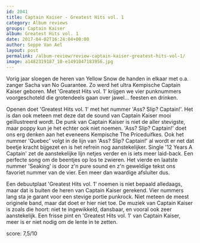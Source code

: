 ```yaml
---
id: 2041
title: Captain Kaiser - Greatest Hits vol. 1
category: Album reviews
groups: Captain Kaiser
album: Greatest Hits vol. 1
date: 2017-04-02T16:24:04+00:00
author: Seppe Van Ael
layout: post
permalink: /album-review/review-captain-kaiser-greatest-hits-vol-1/
image: a1482319187_10-e1491047183956.jpg
---
```

Vorig jaar sloegen de heren van Yellow Snow de handen in elkaar met o.a. zanger Sacha van No Guarantee. Zo werd het ultra Kempische Captain Kaiser geboren. Met 'Greatest Hits vol. 1' krijgen we vier punknummers voorgeschoteld die grotendeels gaan over jawel&#8230; feesten en drinken.

Openen doet 'Greatest Hits vol. 1' met het nummer 'Ass? Slip? Captain!'. Het is dan ook meteen met deze dat de sound van Captain Kaiser mooi geïllustreerd wordt. De punk van Captain Kaiser is niet de aller stevigste, maar poppy kun je het echter ook niet noemen. 'Ass? Slip? Captain!' doet ons erg denken aan het eveneens Kempische The Priceduifkes. Ook het nummer 'Quebec' volgt in de lijn van 'Ass? Slip? Captain!' al wordt er net dat beetje kracht bijgezet en is het refrein nog aanstekelijker. Single '12 Years A Captain' zet de aanstekelijke lijn netjes verder en is iets meer laid-back. Een perfecte song om de beentjes op los te zwieren. Het vierde en laatste nummer 'Seaking' is door z'n pure sound en z'n geweldige tekst ons favoriet nummer van de vier. Een meer dan waardige afsluiter dus.

Een debuutplaat 'Greatest Hits vol. 1' noemen is niet bepaald alledaags, maar dat is buiten de heren van Captain Kaiser gerekend. Vier nummers lang sta je garant voor een stevige portie punkrock. Niet meteen de meest originele band, maar dat doet er hier niet toe. De muziek van Captain Kaiser is zoals die hoort: niet te ingewikkeld, dansbaar, en vooral ook zeer aanstekelijk. Een frisse pint en 'Greatest Hits vol. 1' van Captain Kaiser, meer is er niet nodig om de lente in te zetten.

score: 7,5/10

&nbsp;